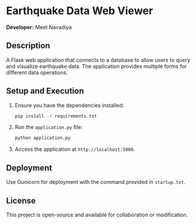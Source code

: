 
# Earthquake Data Web Viewer

**Developer:** Meet Navadiya

## Description
A Flask web application that connects to a database to allow users to query and visualize earthquake data. The application provides multiple forms for different data operations.

## Setup and Execution
1. Ensure you have the dependencies installed:
   ```bash
   pip install -r requirements.txt
   ```
2. Run the `application.py` file:
   ```bash
   python application.py
   ```
3. Access the application at `http://localhost:5000`.

## Deployment
Use Gunicorn for deployment with the command provided in `startup.txt`.

## License
This project is open-source and available for collaboration or modification.

